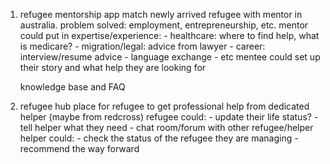 1.  refugee mentorship app
    match newly arrived refugee with mentor in australia.
    problem solved: employment, entrepreneurship, etc.
    mentor could put in expertise/experience: 
        - healthcare: where to find help, what is medicare?
        - migration/legal: advice from lawyer
        - career: interview/resume advice
        - language exchange
        - etc
    mentee could set up their story and what help they are looking for

    knowledge base and FAQ

2.  refugee hub
    place for refugee to get professional help from dedicated helper (maybe from redcross)
    refugee could:
        - update their life status?
        - tell helper what they need
        - chat room/forum with other refugee/helper
    helper could:
        - check the status of the refugee they are managing
        - recommend the way forward
    

